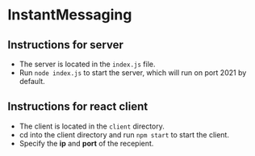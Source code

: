 # InstantMessaging

## Instructions for server

- The server is located in the `index.js` file.
- Run `node index.js` to start the server, which will run on port 2021 by default.

## Instructions for react client
 - The client is located in the `client` directory.
 - cd into the client directory and run `npm start` to start the client.
 - Specify the **ip** and **port** of the recepient. 
